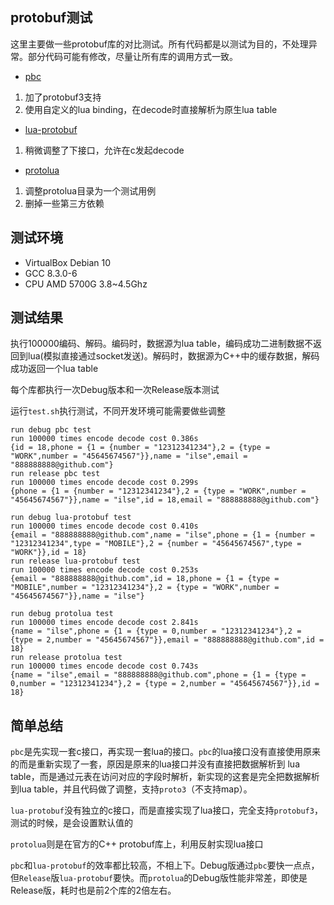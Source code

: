 ## protobuf测试

这里主要做一些protobuf库的对比测试。所有代码都是以测试为目的，不处理异常。部分代码可能有修改，尽量让所有库的调用方式一致。

* [pbc](https://github.com/cloudwu/pbc)
1. 加了protobuf3支持
2. 使用自定义的lua binding，在decode时直接解析为原生lua table

* [lua-protobuf](https://github.com/starwing/lua-protobuf)
1. 稍微调整了下接口，允许在c发起decode

* [protolua](https://github.com/jinjiazhang/protolua)
1. 调整protolua目录为一个测试用例
2. 删掉一些第三方依赖

## 测试环境
* VirtualBox Debian 10
* GCC 8.3.0-6
* CPU AMD 5700G 3.8~4.5Ghz

## 测试结果
执行100000编码、解码。编码时，数据源为lua table，编码成功二进制数据不返回到lua(模拟直接通过socket发送)。解码时，数据源为C++中的缓存数据，解码成功返回一个lua table

每个库都执行一次Debug版本和一次Release版本测试

运行`test.sh`执行测试，不同开发环境可能需要做些调整

```text
run debug pbc test
run 100000 times encode decode cost 0.386s
{id = 18,phone = {1 = {number = "12312341234"},2 = {type = "WORK",number = "45645674567"}},name = "ilse",email = "888888888@github.com"}
run release pbc test
run 100000 times encode decode cost 0.299s
{phone = {1 = {number = "12312341234"},2 = {type = "WORK",number = "45645674567"}},name = "ilse",id = 18,email = "888888888@github.com"}

run debug lua-protobuf test
run 100000 times encode decode cost 0.410s
{email = "888888888@github.com",name = "ilse",phone = {1 = {number = "12312341234",type = "MOBILE"},2 = {number = "45645674567",type = "WORK"}},id = 18}
run release lua-protobuf test
run 100000 times encode decode cost 0.253s
{email = "888888888@github.com",id = 18,phone = {1 = {type = "MOBILE",number = "12312341234"},2 = {type = "WORK",number = "45645674567"}},name = "ilse"}

run debug protolua test
run 100000 times encode decode cost 2.841s
{name = "ilse",phone = {1 = {type = 0,number = "12312341234"},2 = {type = 2,number = "45645674567"}},email = "888888888@github.com",id = 18}
run release protolua test
run 100000 times encode decode cost 0.743s
{name = "ilse",email = "888888888@github.com",phone = {1 = {type = 0,number = "12312341234"},2 = {type = 2,number = "45645674567"}},id = 18}
```

## 简单总结

`pbc`是先实现一套c接口，再实现一套lua的接口。`pbc`的lua接口没有直接使用原来的而是重新实现了一套，原因是原来的lua接口并没有直接把数据解析到
lua table，而是通过元表在访问对应的字段时解析，新实现的这套是完全把数据解析到lua table，并且代码做了调整，支持`proto3`（不支持map）。

`lua-protobuf`没有独立的c接口，而是直接实现了lua接口，完全支持`protobuf3`，测试的时候，是会设置默认值的

`protolua`则是在官方的C++ protobuf库上，利用反射实现lua接口

`pbc`和`lua-protobuf`的效率都比较高，不相上下。Debug版通过`pbc`要快一点点，但`Release`版`lua-protobuf`要快。而`protolua`的Debug版性能非常差，即使是
Release版，耗时也是前2个库的2倍左右。
